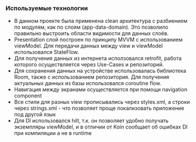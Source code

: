 ### Используемые технологии

- В данном проекте была применена clean архитектура с разбиением по модулям, как по слоям (app-data-domain). Это позволило правильно выстроить области видимости для данных слоёв.
- Presentation слой построен по принципу MVVM с использованием viewModel. Для передачи данных между view и viewModel использовался StateFlow. 
- Для получения данных из интернета исползовался retrofit, работа которого осуществляется через Use-Cases и репозиторий.
- Для сохранения данных на устройстве использовалась библиотека Room, также с использованием репозитория. Для получения актуальных данных из базы использовался coroutine flow.
- Навигация между экранами осуществляется при помощи navigation component 
- Все стили для разных view прописывались через styles.xml, а строки через strings.xml - что позволяет проще локализовать приложение под другой язык
- Для DI использовался hilt, т.к. он позволяет удобно получать экземпляры viewModel, и в отличии от Koin сообщает об ошибках DI при компиляции а не в runtime

